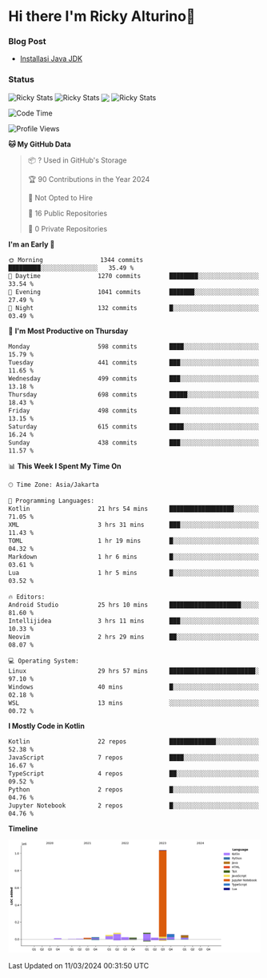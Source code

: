 # Hi there I'm Ricky Alturino👋

### Blog Post

<!-- BLOG-POST-LIST:START -->

- [Installasi Java JDK](https://onirutla.medium.com/installasi-java-jdk-ec701beeb5cb?source=rss-d9d81c918cc9------2)
<!-- BLOG-POST-LIST:END -->

### Status

<img align="center" alt="Ricky Stats" src="https://github-readme-stats.vercel.app/api?username=Alturino&theme=dark&show_icons=true&hide_border=false" />
<img align="center" alt="Ricky Stats" src="https://github-readme-stats.vercel.app/api/top-langs/?username=Alturino&theme=dark&show_icons=true&layout=compact"/>
<img align="center" width="640px" src="https://github-readme-stats.vercel.app/api/wakatime?username=Alturino&layout=compact&hide_border=true&theme=dark">
<img align="center" alt="Ricky Stats" src="https://leetcard.jacoblin.cool/onirutla?border=0&radius=20&ext=activity"/>

<!--START_SECTION:waka-->
![Code Time](http://img.shields.io/badge/Code%20Time-92%20hrs%2024%20mins-blue)

![Profile Views](http://img.shields.io/badge/Profile%20Views-0-blue)

**🐱 My GitHub Data** 

> 📦 ? Used in GitHub's Storage 
 > 
> 🏆 90 Contributions in the Year 2024
 > 
> 🚫 Not Opted to Hire
 > 
> 📜 16 Public Repositories 
 > 
> 🔑 0 Private Repositories 
 > 
**I'm an Early 🐤** 

```text
🌞 Morning                1344 commits        █████████░░░░░░░░░░░░░░░░   35.49 % 
🌆 Daytime                1270 commits        ████████░░░░░░░░░░░░░░░░░   33.54 % 
🌃 Evening                1041 commits        ███████░░░░░░░░░░░░░░░░░░   27.49 % 
🌙 Night                  132 commits         █░░░░░░░░░░░░░░░░░░░░░░░░   03.49 % 
```
📅 **I'm Most Productive on Thursday** 

```text
Monday                   598 commits         ████░░░░░░░░░░░░░░░░░░░░░   15.79 % 
Tuesday                  441 commits         ███░░░░░░░░░░░░░░░░░░░░░░   11.65 % 
Wednesday                499 commits         ███░░░░░░░░░░░░░░░░░░░░░░   13.18 % 
Thursday                 698 commits         █████░░░░░░░░░░░░░░░░░░░░   18.43 % 
Friday                   498 commits         ███░░░░░░░░░░░░░░░░░░░░░░   13.15 % 
Saturday                 615 commits         ████░░░░░░░░░░░░░░░░░░░░░   16.24 % 
Sunday                   438 commits         ███░░░░░░░░░░░░░░░░░░░░░░   11.57 % 
```


📊 **This Week I Spent My Time On** 

```text
🕑︎ Time Zone: Asia/Jakarta

💬 Programming Languages: 
Kotlin                   21 hrs 54 mins      ██████████████████░░░░░░░   71.05 % 
XML                      3 hrs 31 mins       ███░░░░░░░░░░░░░░░░░░░░░░   11.43 % 
TOML                     1 hr 19 mins        █░░░░░░░░░░░░░░░░░░░░░░░░   04.32 % 
Markdown                 1 hr 6 mins         █░░░░░░░░░░░░░░░░░░░░░░░░   03.61 % 
Lua                      1 hr 5 mins         █░░░░░░░░░░░░░░░░░░░░░░░░   03.52 % 

🔥 Editors: 
Android Studio           25 hrs 10 mins      ████████████████████░░░░░   81.60 % 
Intellijidea             3 hrs 11 mins       ███░░░░░░░░░░░░░░░░░░░░░░   10.33 % 
Neovim                   2 hrs 29 mins       ██░░░░░░░░░░░░░░░░░░░░░░░   08.07 % 

💻 Operating System: 
Linux                    29 hrs 57 mins      ████████████████████████░   97.10 % 
Windows                  40 mins             █░░░░░░░░░░░░░░░░░░░░░░░░   02.18 % 
WSL                      13 mins             ░░░░░░░░░░░░░░░░░░░░░░░░░   00.72 % 
```

**I Mostly Code in Kotlin** 

```text
Kotlin                   22 repos            █████████████░░░░░░░░░░░░   52.38 % 
JavaScript               7 repos             ████░░░░░░░░░░░░░░░░░░░░░   16.67 % 
TypeScript               4 repos             ██░░░░░░░░░░░░░░░░░░░░░░░   09.52 % 
Python                   2 repos             █░░░░░░░░░░░░░░░░░░░░░░░░   04.76 % 
Jupyter Notebook         2 repos             █░░░░░░░░░░░░░░░░░░░░░░░░   04.76 % 
```



**Timeline**

![Lines of Code chart](https://raw.githubusercontent.com/Alturino/Alturino/main/assets/bar_graph.png)


 Last Updated on 11/03/2024 00:31:50 UTC
<!--END_SECTION:waka-->
